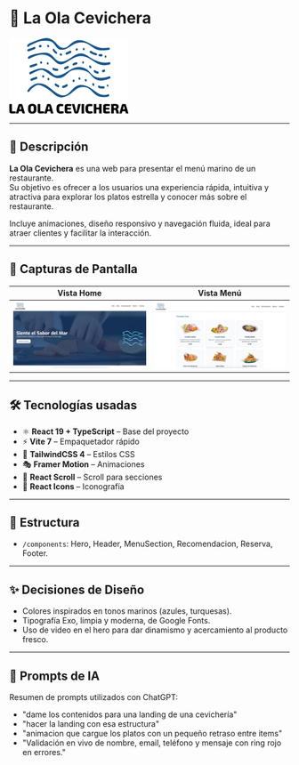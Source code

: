 # 🌊 La Ola Cevichera

![Logo del Proyecto](./public/logo%20cevicherria%201.svg)

---

## 📖 Descripción

**La Ola Cevichera** es una web para presentar el menú marino de un restaurante.  
Su objetivo es ofrecer a los usuarios una experiencia rápida, intuitiva y atractiva para explorar los platos estrella y conocer más sobre el restaurante.

Incluye animaciones, diseño responsivo y navegación fluida, ideal para atraer clientes y facilitar la interacción.

---

## 📸 Capturas de Pantalla

| Vista Home                             | Vista Menú                             |
| -------------------------------------- | -------------------------------------- |
| ![Home](./public/screenshots/home.jpg) | ![Menu](./public/screenshots/menu.jpg) |

---

## 🛠️ Tecnologías usadas

- ⚛️ **React 19 + TypeScript** – Base del proyecto
- ⚡ **Vite 7** – Empaquetador rápido
- 🎨 **TailwindCSS 4** – Estilos CSS
- 🎭 **Framer Motion** – Animaciones
- 🎯 **React Scroll** – Scroll para secciones
- 🎨 **React Icons** – Iconografía

---

## 📂 Estructura
- `/components`: Hero, Header, MenuSection, Recomendacion, Reserva, Footer.

---

## ✨ Decisiones de Diseño
- Colores inspirados en tonos marinos (azules, turquesas).
- Tipografía Exo, limpia y moderna, de Google Fonts.
- Uso de video en el hero para dar dinamismo y acercamiento al producto fresco.

---

## 🤖 Prompts de IA
Resumen de prompts utilizados con ChatGPT:
- "dame los contenidos para una landing de una cevichería"
- "hacer la landing con esa estructura"
- "animacion que cargue los platos con un pequeño retraso entre items"
- "Validación en vivo de nombre, email, teléfono y mensaje con ring rojo en errores."

